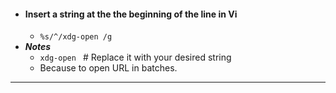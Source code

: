 - #### Insert a string at the the beginning of the line in Vi
    - `%s/^/xdg-open /g`
- ***Notes***
    - `xdg-open ` # Replace it with your desired string
    - Because to open URL in batches.
- ---
